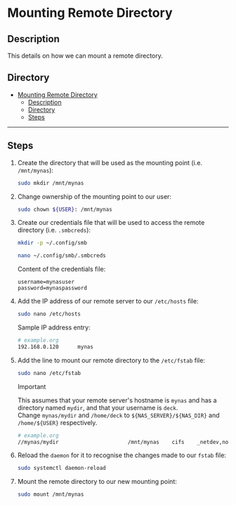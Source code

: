 # Mounting Remote Directory

## Description

This details on how we can mount a remote directory.

## Directory

- [Mounting Remote Directory](#mounting-remote-directory)
  - [Description](#description)
  - [Directory](#directory)
  - [Steps](#steps)

---

## Steps

1. Create the directory that will be used as the mounting point (i.e. `/mnt/mynas`):

    ```sh
    sudo mkdir /mnt/mynas
    ```

2. Change ownership of the mounting point to our user:

    ```sh
    sudo chown ${USER}: /mnt/mynas
    ```

3. Create our credentials file that will be used to access the remote directory (i.e. `.smbcreds`):

    ```sh
    mkdir -p ~/.config/smb
    ```

    ```sh
    nano ~/.config/smb/.smbcreds
    ```

    Content of the credentials file:

    ```
    username=mynasuser
    password=mynaspassword
    ```

4. Add the IP address of our remote server to our `/etc/hosts` file:

    ```sh
    sudo nano /etc/hosts
    ```

    Sample IP address entry:

    ```sh
    # example.org
    192.168.0.120      mynas
    ```

5. Add the line to mount our remote directory to the `/etc/fstab` file:

    ```sh
    sudo nano /etc/fstab
    ```

    > [!IMPORTANT]  
    > This assumes that your remote server's hostname is `mynas` and has a directory named `mydir`, and that your username is `deck`.  
    > Change `mynas/mydir` and `/home/deck` to `${NAS_SERVER}/${NAS_DIR}` and `/home/${USER}` respectively.

    ```sh
    # example.org
    //mynas/mydir                      /mnt/mynas    cifs    _netdev,nofail,mfsymlinks,credentials=/home/deck/.config/smb/.smbcreds,vers=3.0,uid=1000,gid=1000,iocharset=utf8   0 0
    ```

6. Reload the `daemon` for it to recognise the changes made to our `fstab` file:

    ```sh
    sudo systemctl daemon-reload
    ```

7. Mount the remote directory to our new mounting point:

    ```sh
    sudo mount /mnt/mynas
    ```
